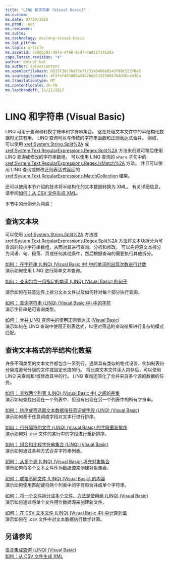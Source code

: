 ```yaml
---
title: "LINQ 和字符串 (Visual Basic)"
ms.custom: 
ms.date: 07/20/2015
ms.prod: .net
ms.reviewer: 
ms.suite: 
ms.technology: devlang-visual-basic
ms.tgt_pltfrm: 
ms.topic: article
ms.assetid: 75ddb201-d97a-4f98-8cdf-4ad51714529a
caps.latest.revision: "4"
author: dotnet-bot
ms.author: dotnetcontent
ms.openlocfilehash: b615f3dc76d72e7f73146498e0143f88c52278a8
ms.sourcegitcommit: 4f3fef493080a43e70e951223894768d36ce430a
ms.translationtype: MT
ms.contentlocale: zh-CN
ms.lasthandoff: 11/21/2017
---
```

# <a name="linq-and-strings-visual-basic"></a>LINQ 和字符串 (Visual Basic)
LINQ 可用于查询和转换字符串和字符串集合。 这在处理文本文件中的半结构化数据时尤其有用。 LINQ 查询可以与传统的字符串函数和正则表达式合并。 例如，可以使用 <xref:System.String.Split%2A> 或 <xref:System.Text.RegularExpressions.Regex.Split%2A> 方法来创建可稍后使用 LINQ 查询或修改的字符串数组。 可以使用 LINQ 查询的 `where` 子句中的 <xref:System.Text.RegularExpressions.Regex.IsMatch%2A> 方法。 并且可以使用 LINQ 查询或修改正则表达式返回的 <xref:System.Text.RegularExpressions.MatchCollection> 结果。  
  
 还可以使用本节介绍的技术将半结构化的文本数据转换为 XML。 有关详细信息，请参阅[如何：从 CSV 文件生成 XML](how-to-generate-xml-from-csv-files.md)。  
  
 本节中的示例分为两类：  
  
## <a name="querying-a-block-of-text"></a>查询文本块  
 可以使用 <xref:System.String.Split%2A> 方法或 <xref:System.Text.RegularExpressions.Regex.Split%2A> 方法将文本块拆分为可查询的较小字符串数组，从而对其进行查询、分析和修改。 可以先将源文本拆分为词语、句、段落、页或任何其他条件，然后根据查询的需要执行其他拆分。  
  
 [如何： 在字符串 (LINQ) (Visual Basic 中) 中的单词的出现次数进行计数](how-to-count-occurrences-of-a-word-in-a-string-linq.md)  
 演示如何使用 LINQ 进行简单文本查询。  
  
 [如何： 查询包含一组指定的单词 (LINQ) (Visual Basic) 的句子](how-to-query-for-sentences-that-contain-a-specified-set-of-words.md)

 演示如何在任意边界上拆分文本文件以及如何针对每个部分执行查询。  
  
 [如何： 查询字符串 (LINQ) (Visual Basic 中) 中的字符](how-to-query-for-characters-in-a-string-linq.md)  
 演示字符串是可查询类型。  
  
 [如何： 合并 LINQ 查询中的使用正则表达式 (Visual Basic)](how-to-combine-linq-queries-with-regular-expressions.md)  
 演示如何在 LINQ 查询中使用正则表达式，以便对筛选的查询结果进行复杂的模式匹配。  
  
## <a name="querying-semi-structured-data-in-text-format"></a>查询文本格式的半结构化数据  
 许多不同类型的文本文件都包含一系列行，通常具有类似的格式设置，例如制表符分隔或逗号分隔的文件或固定长度的行。 将此类文本文件读入内存后，可以使用 LINQ 来查询和/或修改其中的行。 LINQ 查询还简化了合并来自多个源的数据的任务。  
  
 [如何： 查找两个列表 (LINQ) (Visual Basic 中) 之间的差集](how-to-find-the-set-difference-between-two-lists-linq.md)  
 演示如何查找出现在一个列表中、但没有出现在另一个列表中的所有字符串。  
  
 [如何： 排序或筛选器文本数据按任意词或字段 (LINQ) (Visual Basic)](how-to-sort-or-filter-text-data-by-any-word-or-field-linq.md)  
 演示如何基于任意词或字段对文本行进行排序。  
  
 [如何： 带分隔符的文件 (LINQ) (Visual Basic) 的字段重新排序](how-to-reorder-the-fields-of-a-delimited-file.md)  
 演示如何对 .csv 文件的某行中的字段进行重新排序。  
  
 [如何： 组合和比较字符串集合 (LINQ) (Visual Basic)](how-to-combine-and-compare-string-collections-linq.md)  
 演示如何通过各种方式合并字符串列表。  
  
 [如何： 从多个源 (LINQ) (Visual Basic) 填充对象集合](how-to-populate-object-collections-from-multiple-sources-linq.md)  
 演示如何将多个文本文件作为数据源来创建对象集合。  
  
 [如何： 联接不同文件 (LINQ) (Visual Basic) 的内容](how-to-join-content-from-dissimilar-files-linq.md)  
 演示如何使用匹配键将两个列表中的字符串合并成单个字符串。  
  
 [如何： 将一个文件拆分成多个文件，方法是使用组 (LINQ) (Visual Basic)](how-to-split-a-file-into-many-files-by-using-groups-linq.md)  
 演示如何通过将单个文件用作数据源来创建新文件。  
  
 [如何： 在 CSV 文本文件 (LINQ) (Visual Basic 中) 中计算列值](how-to-compute-column-values-in-a-csv-text-file-linq.md)  
 演示如何在 .csv 文件中对文本数据执行数学计算。  
  
## <a name="see-also"></a>另请参阅  
 [语言集成查询 (LINQ) (Visual Basic)](index.md)  
 [如何：从 CSV 文件生成 XML](how-to-generate-xml-from-csv-files.md)
